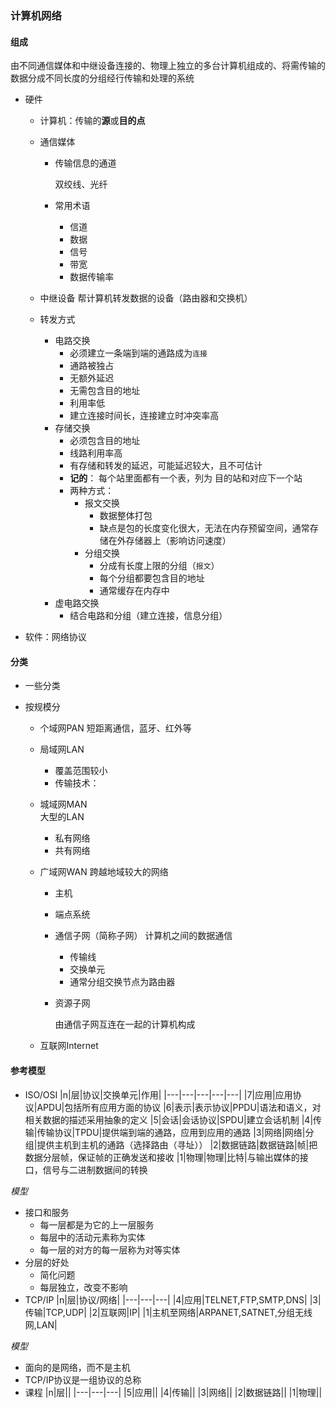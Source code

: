 ### 计算机网络

#### 组成

由不同通信媒体和中继设备连接的、物理上独立的多台计算机组成的、将需传输的数据分成不同长度的分组经行传输和处理的系统

- 硬件

  - 计算机：传输的**源**或**目的点**

  - 通信媒体

    - 传输信息的通道

      双绞线、光纤

    - 常用术语
      - 信道
      - 数据
      - 信号
      - 带宽
      - 数据传输率
  - 中继设备
  帮计算机转发数据的设备（路由器和交换机）
  - 转发方式
    - 电路交换
      - 必须建立一条端到端的通路成为`连接`
      - 通路被独占
      - 无额外延迟
      - 无需包含目的地址
      - 利用率低
      - 建立连接时间长，连接建立时冲突率高
    - 存储交换
      - 必须包含目的地址
      - 线路利用率高
      - 有存储和转发的延迟，可能延迟较大，且不可估计
      - **记的**：
        每个站里面都有一个表，列为 目的站和对应下一个站
      - 两种方式：
        - 报文交换
          - 数据整体打包
          - 缺点是包的长度变化很大，无法在内存预留空间，通常存储在外存储器上（影响访问速度）
        - 分组交换
          - 分成有长度上限的分组（`报文`）
          - 每个分组都要包含目的地址
          - 通常缓存在内存中
    - 虚电路交换
      - 结合电路和分组（建立连接，信息分组）
- 软件：网络协议
#### 分类
- 一些分类

- 按规模分
  - 个域网PAN
    短距离通信，蓝牙、红外等
    
  - 局域网LAN
    - 覆盖范围较小
    - 传输技术：
    
  - 城域网MAN  
    大型的LAN
    
    - 私有网络
    - 共有网络
    
  - 广域网WAN
    跨越地域较大的网络
    
    - 主机
    
    - 端点系统
    
    - 通信子网（简称子网）
      计算机之间的数据通信
      
      - 传输线
      - 交换单元
      - 通常分组交换节点为路由器
      
    - 资源子网
      
      由通信子网互连在一起的计算机构成
    
  - 互联网Internet
#### 参考模型
- ISO/OSI
|n|层|协议|交换单元|作用|
|---|---|---|---|---|
|7|应用|应用协议|APDU|包括所有应用方面的协议
|6|表示|表示协议|PPDU|语法和语义，对相关数据的描述采用抽象的定义
|5|会话|会话协议|SPDU|建立会话机制
|4|传输|传输协议|TPDU|提供端到端的通路，应用到应用的通路
|3|网络|网络|分组|提供主机到主机的通路（选择路由（寻址））
|2|数据链路|数据链路|帧|把数据分层帧，保证帧的正确发送和接收
|1|物理|物理|比特|与输出媒体的接口，信号与二进制数据间的转换

*模型*

  - 接口和服务
    - 每一层都是为它的上一层服务
    - 每层中的活动元素称为实体
    - 每一层的对方的每一层称为对等实体
  - 分层的好处
    - 简化问题
    - 每层独立，改变不影响
- TCP/IP
|n|层|协议/网络|
|---|---|---|
|4|应用|TELNET,FTP,SMTP,DNS|
|3|传输|TCP,UDP|
|2|互联网|IP|
|1|主机至网络|ARPANET,SATNET,分组无线网,LAN|

*模型*

  - 面向的是网络，而不是主机
  - TCP/IP协议是一组协议的总称
- 课程
|n|层||
|---|---|---|
|5|应用||
|4|传输||
|3|网络||
|2|数据链路||
|1|物理||